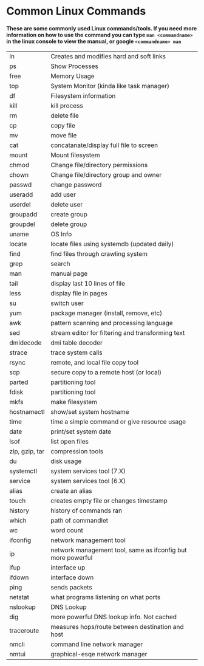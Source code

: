# Common Linux Commands

#### These are some commonly used Linux commands/tools. If you need more information on how to use the command you can type `man <commandname>` in the linux console to view the manual, or google `<commandname> man`

|                |                                                             |
| -------------- | ----------------------------------------------------------- |
| ln             | Creates and modifies hard and soft links                    |
| ps             | Show Processes                                              |
| free           | Memory Usage                                                |
| top            | System Monitor (kinda like task manager)                    |
| df             | Filesystem information                                      |
| kill           | kill process                                                |
| rm             | delete file                                                 |
| cp             | copy file                                                   |
| mv             | move file                                                   |
| cat            | concatanate/display full file to screen                     |
| mount          | Mount filesystem                                            |
| chmod          | Change file/directory permissions                           |
| chown          | Change file/directory group and owner                       |
| passwd         | change password                                             |
| useradd        | add user                                                    |
| userdel        | delete user                                                 |
| groupadd       | create group                                                |
| groupdel       | delete group                                                |
| uname          | OS Info                                                     |
| locate         | locate files using systemdb (updated daily)                 |
| find           | find files through crawling system                          |
| grep           | search                                                      |
| man            | manual page                                                 |
| tail           | display last 10 lines of file                               |
| less           | display file in pages                                       |
| su             | switch user                                                 |
| yum            | package manager (install, remove, etc)                      |
| awk            | pattern scanning and processing language                    |
| sed            | stream editor for filtering and transforming text           |
| dmidecode      | dmi table decoder                                           |
| strace         | trace system calls                                          |
| rsync          | remote, and local file copy tool                            |
| scp            | secure copy to a remote host (or local)                     |
| parted         | partitioning tool                                           |
| fdisk          | partitioning tool                                           |
| mkfs           | make filesystem                                             |
| hostnamectl    | show/set system hostname                                    |
| time           | time a simple command or give resource usage                |
| date           | print/set system date                                       |
| lsof           | list open files                                             |
| zip, gzip, tar | compression tools                                           |
| du             | disk usage                                                  |
| systemctl      | system services tool (7.X)                                  |
| service        | system services tool (6.X)                                  |
| alias          | create an alias                                             |
| touch          | creates empty file or changes timestamp                     |
| history        | history of commands ran                                     |
| which          | path of commandlet                                          |
| wc             | word count                                                  |
| ifconfig       | network management tool                                     |
| ip             | network management tool, same as ifconfig but more powerful |
| ifup           | interface up                                                |
| ifdown         | interface down                                              |
| ping           | sends packets                                               |
| netstat        | what programs listening on what ports                       |
| nslookup       | DNS Lookup                                                  |
| dig            | more powerful DNS lookup info. Not cached                   |
| traceroute     | measures hops/route between destination and host            |
| nmcli          | command line network manager                                |
| nmtui          | graphical-esqe network manager                              |


